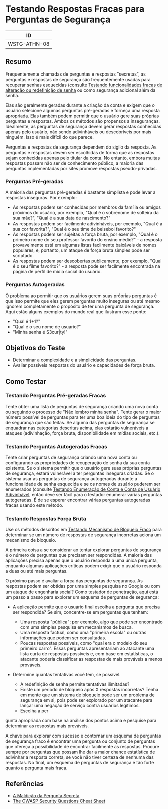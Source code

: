 # Testando Respostas Fracas para Perguntas de Segurança

|ID          |
|------------|
|WSTG-ATHN-08|

## Resumo

Frequentemente chamadas de perguntas e respostas "secretas", as perguntas e respostas de segurança são frequentemente usadas para recuperar senhas esquecidas (consulte [Testando funcionalidades fracas de alteração ou redefinição de senha](09-Testing_for_Weak_Password_Change_or_Reset_Functionalities.md) ou como segurança adicional além da senha.

Elas são geralmente geradas durante a criação da conta e exigem que o usuário selecione algumas perguntas pré-geradas e forneça uma resposta apropriada. Elas também podem permitir que o usuário gere suas próprias perguntas e respostas. Ambos os métodos são propensos a inseguranças. Idealmente, as perguntas de segurança devem gerar respostas conhecidas apenas pelo usuário, não sendo adivinháveis ou descobríveis por mais ninguém. Isso é mais difícil do que parece.

Perguntas e respostas de segurança dependem do sigilo da resposta. As perguntas e respostas devem ser escolhidas de forma que as respostas sejam conhecidas apenas pelo titular da conta. No entanto, embora muitas respostas possam não ser de conhecimento público, a maioria das perguntas implementadas por sites promove respostas pseudo-privadas.

### Perguntas Pré-geradas

A maioria das perguntas pré-geradas é bastante simplista e pode levar a respostas inseguras. Por exemplo:

- As respostas podem ser conhecidas por membros da família ou amigos próximos do usuário, por exemplo, "Qual é o sobrenome de solteira da sua mãe?", "Qual é a sua data de nascimento?"
- As respostas podem ser facilmente adivinháveis, por exemplo, "Qual é a sua cor favorita?", "Qual é o seu time de beisebol favorito?"
- As respostas podem ser sujeitas a força bruta, por exemplo, "Qual é o primeiro nome do seu professor favorito do ensino médio?" - a resposta provavelmente está em algumas listas facilmente baixáveis de nomes populares, e, portanto, um ataque de força bruta simples pode ser scriptado.
- As respostas podem ser descobertas publicamente, por exemplo, "Qual é o seu filme favorito?" - a resposta pode ser facilmente encontrada na página de perfil de mídia social do usuário.

### Perguntas Autogeradas

O problema ao permitir que os usuários gerem suas próprias perguntas é que isso permite que eles gerem perguntas muito inseguras ou até mesmo ignorem completamente o propósito de ter uma pergunta de segurança. Aqui estão alguns exemplos do mundo real que ilustram esse ponto:

- "Qual é 1+1?"
- "Qual é o seu nome de usuário?"
- "Minha senha é S3cur|ty!"

## Objetivos do Teste

- Determinar a complexidade e a simplicidade das perguntas.
- Avaliar possíveis respostas do usuário e capacidades de força bruta.

## Como Testar

### Testando Perguntas Pré-geradas Fracas

Tente obter uma lista de perguntas de segurança criando uma nova conta ou seguindo o processo de "Não lembro minha senha". Tente gerar o maior número possível de perguntas para ter uma boa ideia do tipo de perguntas de segurança que são feitas. Se alguma das perguntas de segurança se enquadrar nas categorias descritas acima, elas estarão vulneráveis a ataques (adivinhação, força bruta, disponibilidade em mídias sociais, etc.).

### Testando Perguntas Autogeradas Fracas

Tente criar perguntas de segurança criando uma nova conta ou configurando as propriedades de recuperação de senha da sua conta existente. Se o sistema permitir que o usuário gere suas próprias perguntas de segurança, estará vulnerável a ter perguntas inseguras criadas. Se o sistema usar as perguntas de segurança autogeradas durante a funcionalidade de senha esquecida e se os nomes de usuário puderem ser enumerados (consulte [Testando Enumeração de Conta e Conta de Usuário Adivinhável](../03-Identity_Management_Testing/04-Testing_for_Account_Enumeration_and_Guessable_User_Account.md), então deve ser fácil para o testador enumerar várias perguntas autogeradas. É de se esperar encontrar várias perguntas autogeradas fracas usando este método.

### Testando Respostas Força Bruta

Use os métodos descritos em [Testando Mecanismo de Bloqueio Fraco](03-Testing_for_Weak_Lock_Out_Mechanism.md) para determinar se um número de respostas de segurança incorretas aciona um mecanismo de bloqueio.

A primeira coisa a se considerar ao tentar explorar perguntas de segurança é o número de perguntas que precisam ser respondidas. A maioria das aplicações precisa apenas que o usuário responda a uma única pergunta, enquanto algumas aplicações críticas podem exigir que o usuário responda a duas ou até mais perguntas.

O próximo passo é avaliar a força das perguntas de segurança. As respostas podem ser obtidas por uma simples pesquisa no Google ou com um ataque de engenharia social? Como testador de penetração, aqui está um passo a passo para explorar um esquema de perguntas de segurança:

- A aplicação permite que o usuário final escolha a pergunta que precisa ser respondida? Se sim, concentre-se em perguntas que tenham:

  - Uma resposta "pública"; por exemplo, algo que pode ser encontrado com uma simples pesquisa em mecanismos de busca.
  - Uma resposta factual, como uma "primeira escola" ou outras informações que podem ser consultadas.
  - Poucas respostas possíveis, como "qual era o modelo do seu primeiro carro". Essas perguntas apresentariam ao atacante uma lista curta de respostas possíveis e, com base em estatísticas, o atacante poderia classificar as respostas de mais prováveis a menos prováveis.

- Determine quantas tentativas você tem, se possível.
  - A redefinição de senha permite tentativas ilimitadas?
  - Existe um período de bloqueio após X respostas incorretas? Tenha em mente que um sistema de bloqueio pode ser um problema de segurança em si, pois pode ser explorado por um atacante para lançar uma negação de serviço contra usuários legítimos.
  - Escolha a per

gunta apropriada com base na análise dos pontos acima e pesquise para determinar as respostas mais prováveis.

A chave para explorar com sucesso e contornar um esquema de perguntas de segurança fraco é encontrar uma pergunta ou conjunto de perguntas que ofereça a possibilidade de encontrar facilmente as respostas. Procure sempre por perguntas que possam lhe dar a maior chance estatística de adivinhar a resposta correta, se você não tiver certeza de nenhuma das respostas. No final, um esquema de perguntas de segurança é tão forte quanto a pergunta mais fraca.

## Referências

- [A Maldição da Pergunta Secreta](https://www.schneier.com/essay-081.html)
- [The OWASP Security Questions Cheat Sheet](https://cheatsheetseries.owasp.org/cheatsheets/Choosing_and_Using_Security_Questions_Cheat_Sheet.html)